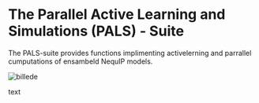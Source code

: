 
# The Parallel Active Learning and Simulations (PALS) - Suite

The PALS-suite provides functions implimenting activelerning and parrallel cumputations of ensambeld NequIP models.

![billede](https://user-images.githubusercontent.com/121713591/236840145-97c46652-3dff-44ac-aa84-541d31ed3ca1.png)


text
